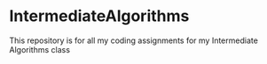 # IntermediateAlgorithms
This repository is for all my coding assignments for my Intermediate Algorithms class
